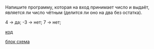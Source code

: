 Напишите программу, которая на вход принимает число и выдаёт, является ли число чётным (делится ли оно на два без остатка).

4 -> да;
-3 -> нет;
7 -> нет;

[код](..\EX_002\Program.cs)

[блок схема](..\EX_002\bloc002.drawio.png)